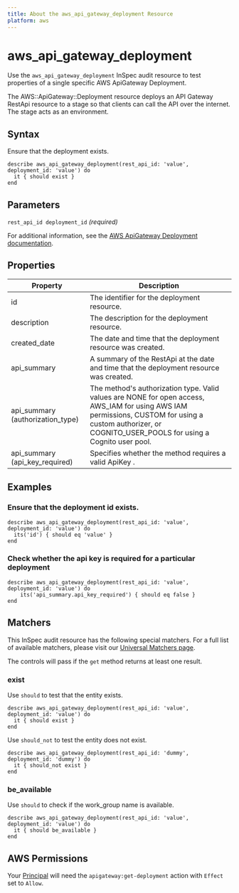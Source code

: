 ```yaml
---
title: About the aws_api_gateway_deployment Resource
platform: aws
---
```


# aws\_api\_gateway\_deployment

Use the `aws_api_gateway_deployment` InSpec audit resource to test properties of a single specific AWS ApiGateway Deployment.

The AWS::ApiGateway::Deployment resource deploys an API Gateway RestApi resource to a stage so that clients can call the API over the internet. The stage acts as an environment.

## Syntax

Ensure that the deployment exists.

    describe aws_api_gateway_deployment(rest_api_id: 'value', deployment_id: 'value') do
      it { should exist }
    end

## Parameters

`rest_api_id deployment_id` _(required)_

For additional information, see the [AWS ApiGateway Deployment documentation](https://docs.aws.amazon.com/AWSCloudFormation/latest/UserGuide/aws-resource-apigateway-deployment.html).

## Properties

| Property | Description|
| --- | --- |
| id | The identifier for the deployment resource. |
| description | The description for the deployment resource. |
| created_date | The date and time that the deployment resource was created. |
| api_summary | A summary of the RestApi at the date and time that the deployment resource was created. |
| api_summary (authorization_type) | The method's authorization type. Valid values are NONE for open access, AWS_IAM for using AWS IAM permissions, CUSTOM for using a custom authorizer, or COGNITO_USER_POOLS for using a Cognito user pool. |
| api_summary (api_key_required) | Specifies whether the method requires a valid ApiKey . |

## Examples

### Ensure that the deployment id exists.

    describe aws_api_gateway_deployment(rest_api_id: 'value', deployment_id: 'value') do
      its('id') { should eq 'value' }
    end

### Check whether the api key is required for a particular deployment

    describe aws_api_gateway_deployment(rest_api_id: 'value', deployment_id: 'value') do
        its('api_summary.api_key_required') { should eq false }
    end

## Matchers

This InSpec audit resource has the following special matchers. For a full list of available matchers, please visit our [Universal Matchers page](https://www.inspec.io/docs/reference/matchers/).

The controls will pass if the `get` method returns at least one result.

### exist

Use `should` to test that the entity exists.

    describe aws_api_gateway_deployment(rest_api_id: 'value', deployment_id: 'value') do
      it { should exist }
    end

Use `should_not` to test the entity does not exist.

    describe aws_api_gateway_deployment(rest_api_id: 'dummy', deployment_id: 'dummy') do
      it { should_not exist }
    end

### be_available

Use `should` to check if the work_group name is available.

    describe aws_api_gateway_deployment(rest_api_id: 'value', deployment_id: 'value') do
      it { should be_available }
    end

## AWS Permissions

Your [Principal](https://docs.aws.amazon.com/IAM/latest/UserGuide/intro-structure.html#intro-structure-principal) will need the `apigateway:get-deployment` action with `Effect` set to `Allow`.
